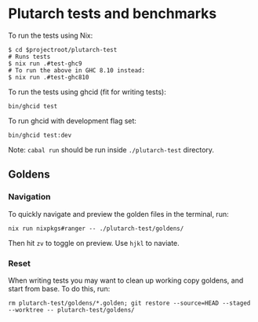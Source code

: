 # Plutarch tests and benchmarks

To run the tests using Nix:

```sh-session
$ cd $projectroot/plutarch-test
# Runs tests
$ nix run .#test-ghc9
# To run the above in GHC 8.10 instead:
$ nix run .#test-ghc810
```

To run the tests using ghcid (fit for writing tests):

```sh-session
bin/ghcid test
```

To run ghcid with development flag set:

```sh-session
bin/ghcid test:dev
```

Note: `cabal run` should be run inside `./plutarch-test` directory.

## Goldens

### Navigation

To quickly navigate and preview the golden files in the terminal, run:

```sh-session
nix run nixpkgs#ranger -- ./plutarch-test/goldens/
```

Then hit `zv` to toggle on preview. Use `hjkl` to naviate.

### Reset

When writing tests you may want to clean up working copy goldens, and start from base. To do this, run:

```sh-session
rm plutarch-test/goldens/*.golden; git restore --source=HEAD --staged --worktree -- plutarch-test/goldens/
```
